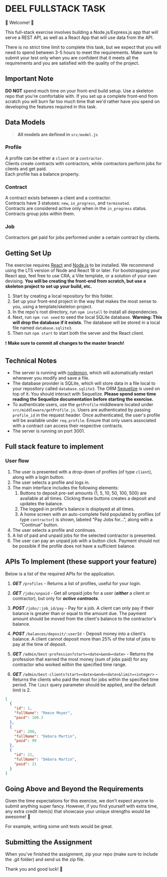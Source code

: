 # DEEL FULLSTACK TASK

💫 Welcome! 🎉

This full-stack exercise involves building a Node.js/Express.js app that will serve a REST API, as well as a React App that will use data from the API.

There is no strict time limit to complete this task, but we expect that you will need to spend between 3-5 hours to meet the requirements. Make sure to submit your test only when you are confident that it meets all the requirements and you are satisfied with the quality of the project.

## Important Note

**DO NOT** spend much time on your front-end build setup. Use a skeleton repo that you're comfortable with. If you set up a complete front-end from scratch you will burn far too much time that we'd rather have you spend on developing the features required in this task.

## Data Models

> **All models are defined in `src/model.js`**

### Profile

A profile can be either a `client` or a `contractor`.  
Clients create contracts with contractors, while contractors perform jobs for clients and get paid.  
Each profile has a balance property.

### Contract

A contract exists between a client and a contractor.  
Contracts have 3 statuses: `new`, `in_progress`, and `terminated`.  
Contracts are considered active only when in the `in_progress` status.  
Contracts group jobs within them.

### Job

Contractors get paid for jobs performed under a certain contract by clients.

## Getting Set Up

The exercise requires [React](https://reactjs.org/) and [Node.js](https://nodejs.org/en/) to be installed. We recommend using the LTS version of Node and React 18 or later. For bootstrapping your React app, feel free to use CRA, a Vite template, or a solution of your own devising. **You will be creating the front-end from scratch, but use a skeleton project to set up your build, etc.**

1. Start by creating a local repository for this folder.
2. Set up your front-end project in the way that makes the most sense to you, using a template/skeleton project.
3. In the repo's root directory, run `npm install` to install all dependencies.
4. Next, run `npm run seed` to seed the local SQLite database. **Warning: This will drop the database if it exists**. The database will be stored in a local file named `database.sqlite3`.
5. Then run `npm start` to start both the server and the React client.

❗️ **Make sure to commit all changes to the master branch!**

## Technical Notes

- The server is running with [nodemon](https://nodemon.io/), which will automatically restart whenever you modify and save a file.
- The database provider is SQLite, which will store data in a file local to your repository called `database.sqlite3`. The ORM [Sequelize](http://docs.sequelizejs.com/) is used on top of it. You should interact with Sequelize. **Please spend some time reading the Sequelize documentation before starting the exercise.**
- To authenticate users, use the `getProfile` middleware located under `src/middleware/getProfile.js`. Users are authenticated by passing `profile_id` in the request header. Once authenticated, the user's profile will be available under `req.profile`. Ensure that only users associated with a contract can access their respective contracts.
- The server is running on port 3001.

## Full stack feature to implement

### User flow

1. The user is presented with a drop-down of profiles (of type `client`), along with a login button.
2. The user selects a profile and logs in.
3. The main interface includes the following elements:
   1. Buttons to deposit pre-set amounts (1, 5, 10, 50, 100, 500) are available at all times. Clicking these buttons creates a deposit and updates the balance.
   2. The logged-in profile's balance is displayed at all times.
   3. A home screen with an auto-complete field populated by profiles (of type `contractor`) is shown, labeled "Pay Jobs for…", along with a "Continue" button.
4. The user selects a profile and continues.
5. A list of paid and unpaid jobs for the selected contractor is presented.
6. The user can pay an unpaid job with a button click. Payment should not be possible if the profile does not have a sufficient balance.

## APIs To Implement (these support your feature)

Below is a list of the required APIs for the application.

1. **_GET_** `/profiles` - Returns a list of profiles, useful for your login.

2. **_GET_** `/jobs/unpaid` - Get all unpaid jobs for a user (**_either_** a client or contractor), but only for **_active contracts_**.

3. **_POST_** `/jobs/:job_id/pay` - Pay for a job. A client can only pay if their balance is greater than or equal to the amount due. The payment amount should be moved from the client's balance to the contractor's balance.

4. **_POST_** `/balances/deposit/:userId` - Deposit money into a client's balance. A client cannot deposit more than 25% of the total of jobs to pay at the time of deposit.

5. **_GET_** `/admin/best-profession?start=<date>&end=<date>` - Returns the profession that earned the most money (sum of jobs paid) for any contractor who worked within the specified time range.

6. **_GET_** `/admin/best-clients?start=<date>&end=<date>&limit=<integer>` - Returns the clients who paid the most for jobs within the specified time period. The `limit` query parameter should be applied, and the default limit is 2.

```json
[
  {
    "id": 1,
    "fullName": "Reece Moyer",
    "paid": 100.3
  },
  {
    "id": 200,
    "fullName": "Debora Martin",
    "paid": 99
  },
  {
    "id": 22,
    "fullName": "Debora Martin",
    "paid": 21
  }
]
```

## Going Above and Beyond the Requirements

Given the time expectations for this exercise, we don't expect anyone to submit anything super fancy. However, if you find yourself with extra time, any extra credit item(s) that showcase your unique strengths would be awesome! 🙌

For example, writing some unit tests would be great.

## Submitting the Assignment

When you've finished the assignment, zip your repo (make sure to include the .git folder) and send us the zip file.

Thank you and good luck! 🙏
